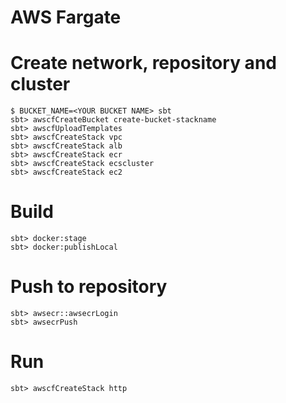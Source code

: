 AWS Fargate
===========

# Create network, repository and cluster

```
$ BUCKET_NAME=<YOUR BUCKET NAME> sbt
sbt> awscfCreateBucket create-bucket-stackname
sbt> awscfUploadTemplates
sbt> awscfCreateStack vpc
sbt> awscfCreateStack alb 
sbt> awscfCreateStack ecr
sbt> awscfCreateStack ecscluster
sbt> awscfCreateStack ec2
```

# Build

```
sbt> docker:stage
sbt> docker:publishLocal
```

# Push to repository

```
sbt> awsecr::awsecrLogin
sbt> awsecrPush
```

# Run

```
sbt> awscfCreateStack http
```